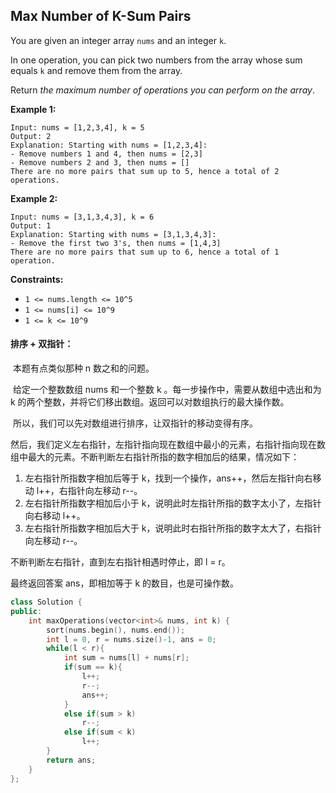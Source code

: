 ## Max Number of K-Sum Pairs

You are given an integer array `nums` and an integer `k`.

In one operation, you can pick two numbers from the array whose sum equals `k` and remove them from the array.

Return *the maximum number of operations you can perform on the array*.

**Example 1:**

```
Input: nums = [1,2,3,4], k = 5
Output: 2
Explanation: Starting with nums = [1,2,3,4]:
- Remove numbers 1 and 4, then nums = [2,3]
- Remove numbers 2 and 3, then nums = []
There are no more pairs that sum up to 5, hence a total of 2 operations.
```

**Example 2:**

```
Input: nums = [3,1,3,4,3], k = 6
Output: 1
Explanation: Starting with nums = [3,1,3,4,3]:
- Remove the first two 3's, then nums = [1,4,3]
There are no more pairs that sum up to 6, hence a total of 1 operation.
```

**Constraints:**

- `1 <= nums.length <= 10^5`
- `1 <= nums[i] <= 10^9`
- `1 <= k <= 10^9`

#### 排序 + 双指针：

​		本题有点类似那种 n 数之和的问题。

​		给定一个整数数组 nums 和一个整数 k 。每一步操作中，需要从数组中选出和为 k 的两个整数，并将它们移出数组。返回可以对数组执行的最大操作数。

​		所以，我们可以先对数组进行排序，让双指针的移动变得有序。

​		然后，我们定义左右指针，左指针指向现在数组中最小的元素，右指针指向现在数组中最大的元素。不断判断左右指针所指的数字相加后的结果，情况如下：

1. 左右指针所指数字相加后等于 k，找到一个操作，ans++，然后左指针向右移动 l++，右指针向左移动 r--。
2. 左右指针所指数字相加后小于 k，说明此时左指针所指的数字太小了，左指针向右移动 l++。
3. 左右指针所指数字相加后大于 k，说明此时右指针所指的数字太大了，右指针向左移动 r--。

不断判断左右指针，直到左右指针相遇时停止，即 l = r。

最终返回答案 ans，即相加等于 k 的数目，也是可操作数。

```c++
class Solution {
public:
    int maxOperations(vector<int>& nums, int k) {
        sort(nums.begin(), nums.end());
        int l = 0, r = nums.size()-1, ans = 0;
        while(l < r){
            int sum = nums[l] + nums[r];
            if(sum == k){
                l++;
                r--;
                ans++;
            }
            else if(sum > k)
                r--;
            else if(sum < k)
                l++;
        }
        return ans;
    }
};
```

